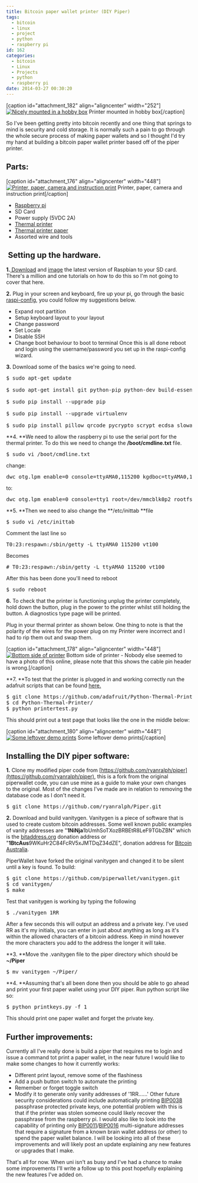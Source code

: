 ```yaml
---
title: Bitcoin paper wallet printer (DIY Piper)
tags:
  - bitcoin
  - linux
  - project
  - python
  - raspberry pi
id: 162
categories:
  - bitcoin
  - Linux
  - Projects
  - python
  - raspberry pi
date: 2014-03-27 00:30:20
---
```


[caption id="attachment_182" align="aligncenter" width="252"][![Nicely mounted in a hobby box](http://blog.ryanralph.net/wp-content/uploads/2014/03/IMG_20140315_130730.jpg)](http://blog.ryanralph.net/wp-content/uploads/2014/03/IMG_20140315_130730.jpg) Printer mounted in hobby box[/caption]

So I've been getting pretty into bitcoin recently and one thing that springs to mind is security and cold storage. It is normally such a pain to go through the whole secure process of making paper wallets and so I thought I'd try my hand at building a bitcoin paper wallet printer based off of the piper printer.<!--more-->

## Parts:

[caption id="attachment_176" align="aligncenter" width="448"][![Printer, paper, camera and instruction print](http://blog.ryanralph.net/wp-content/uploads/2014/03/IMG_20140312_164055.jpg)](http://blog.ryanralph.net/wp-content/uploads/2014/03/IMG_20140312_164055.jpg) Printer, paper, camera and instruction print[/caption]

*   [Raspberry pi](http://www.raspberrypi.org/)
*   SD Card
*   Power supply (5VDC 2A)
*   [Thermal printer](http://littlebirdelectronics.com/products/thermal-printer)
*   [Thermal printer paper](http://littlebirdelectronics.com/products/thermal-printer-paper-34)
*   Assorted wire and tools

##  Setting up the hardware.

**1.**[ Download](http://www.raspberrypi.org/downloads) and [image](http://elinux.org/RPi_Easy_SD_Card_Setup) the latest version of Raspbian to your SD card. There's a million and one tutorials on how to do this so I'm not going to cover that here.

**2.** Plug in your screen and keyboard, fire up your pi, go through the basic [raspi-config](http://learn.adafruit.com/adafruits-raspberry-pi-lesson-2-first-time-configuration?view=all), you could follow my suggestions below.

*   Expand root partition
*   Setup keyboard layout to your layout
*   Change password
*   Set Locale
*   Disable SSH
*   Change boot behaviour to boot to terminal
Once this is all done reboot and login using the username/password you set up in the raspi-config wizard.

**3.** Download some of the basics we're going to need.
<pre class="brush:bash">$ sudo apt-get update

$ sudo apt-get install git python-pip python-dev build-essential python-serial libpcre3 libpcre3-dev

$ sudo pip install --upgrade pip

$ sudo pip install --upgrade virtualenv

$ sudo pip install pillow qrcode pycrypto scrypt ecdsa slowaes</pre>
**4. **We need to allow the raspberry pi to use the serial port for the thermal printer. To do this we need to change the **/boot/cmdline.txt** file.
<pre class="brush:other">$ sudo vi /boot/cmdline.txt</pre>
change:
<pre class="brush:other">dwc_otg.lpm_enable=0 console=ttyAMA0,115200 kgdboc=ttyAMA0,115200 console=tty1 root=/dev/mmcblk0p2 rootfstype=ext4 elevator=deadline rootwait</pre>
to:
<pre class="brush:other">dwc_otg.lpm_enable=0 console=tty1 root=/dev/mmcblk0p2 rootfstype=ext4 elevator=deadline rootwait</pre>
**5. **Then we need to also change the **/etc/inittab **file
<pre class="brush:other">$ sudo vi /etc/inittab</pre>
Comment the last line so
<pre class="brush:other">T0:23:respawn:/sbin/getty -L ttyAMA0 115200 vt100</pre>
Becomes
<pre class="brush:other"># T0:23:respawn:/sbin/getty -L ttyAMA0 115200 vt100</pre>
After this has been done you'll need to reboot
<pre class="brush:other">$ sudo reboot</pre>
**6.** To check that the printer is functioning unplug the printer completely, hold down the button, plug in the power to the printer whilst still holding the button. A diagnostics type page will be printed.

Plug in your thermal printer as shown below. One thing to note is that the polarity of the wires for the power plug on my Printer were incorrect and I had to rip them out and swap them.

[caption id="attachment_178" align="aligncenter" width="448"][![Bottom side of printer](http://blog.ryanralph.net/wp-content/uploads/2014/03/IMG_20140312_164758.jpg)](http://blog.ryanralph.net/wp-content/uploads/2014/03/IMG_20140312_164758.jpg) Bottom side of printer - Nobody else seemed to have a photo of this online, please note that this shows the cable pin header is wrong.[/caption]

**7. **To test that the printer is plugged in and working correctly run the adafruit scripts that can be found [here.](https://github.com/adafruit/Python-Thermal-Printer)
<pre class="brush:other">$ git clone https://github.com/adafruit/Python-Thermal-Printer.git
$ cd Python-Thermal-Printer/
$ python printertest.py</pre>
This should print out a test page that looks like the one in the middle below:

[caption id="attachment_180" align="aligncenter" width="448"][![Some leftover demo prints](http://blog.ryanralph.net/wp-content/uploads/2014/03/IMG_20140313_120322.jpg)](http://blog.ryanralph.net/wp-content/uploads/2014/03/IMG_20140313_120322.jpg) Some leftover demo prints[/caption]

## Installing the DIY piper software:

**1.** Clone my modified piper code from [https://github.com/ryanralph/piper](https://github.com/ryanralph/piper), this is a fork from the original piperwallet code, you can use mine as a guide to make your own changes to the original. Most of the changes I've made are in relation to removing the database code as I don't need it.
<pre>$ git clone https://github.com/ryanralph/Piper.git</pre>
**2.** Download and build vanitygen. Vanitygen is a piece of software that is used to create custom bitcoin addresses. Some well known public examples of vanity addresses are "**1NiNja**1bUmhSoTXozBRBEtR8LeF9TGbZBN" which is the [bitaddress.org](https://www.bitaddress.org) donation address or "**1BtcAus**9WKuHr2C84FcRV5xJMTDqZ34dZE", donation address for [Bitcoin Australia](https://bitcoin.asn.au/).

PiperWallet have forked the original vanitygen and changed it to be silent until a key is found. To build:
<pre class="brush:bash">$ git clone https://github.com/piperwallet/vanitygen.git
$ cd vanitygen/
$ make</pre>
Test that vanitygen is working by typing the following
<pre class="brush:other">$ ./vanitygen 1RR</pre>
After a few seconds this will output an address and a private key. I've used RR as it's my initials, you can enter in just about anything as long as it's within the allowed characters of a bitcoin address. Keep in mind however the more characters you add to the address the longer it will take.

**3. **Move the .vanitygen file to the piper directory which should be **~/Piper**
<pre>$ mv vanitygen ~/Piper/</pre>
**4. **Assuming that's all been done then you should be able to go ahead and print your first paper wallet using your DIY piper. Run python script like so:
<pre class="brush:other">$ python printkeys.py -f 1</pre>
This should print one paper wallet and forget the private key.

## Further improvements:

Currently all I've really done is build a piper that requires me to login and issue a command tot print a paper wallet, in the near future I would like to make some changes to how it currently works:

*   Different print layout, remove some of the flashiness
*   Add a push button switch to automate the printing
*   Remember or forget toggle switch
*   Modify it to generate only vanity addresses of '1RR......'
Other future security considerations could include automatically printing [BIP0038](https://github.com/bitcoin/bips/blob/master/bip-0038.mediawiki) passphrase protected private keys, one potential problem with this is that if the printer was stolen someone could likely recover the passphrase from the raspberry pi. I would also like to look into the capability of printing only [BIP0011](https://github.com/bitcoin/bips/blob/master/bip-0011.mediawiki)/[BIP0016](https://github.com/bitcoin/bips/blob/master/bip-0016.mediawiki) multi-signature addresses that require a signature from a known brain wallet address (or other) to spend the paper wallet balance. I will be looking into all of these improvements and will likely post an update explaining any new features or upgrades that I make.

That's all for now. When uni isn't as busy and I've had a chance to make some improvements I'll write a follow up to this post hopefully explaining the new features I've added on.